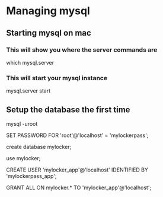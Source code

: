 # Managing mysql

## Starting mysql on mac
### This will show you where the server commands are
which mysql.server  

### This will start your mysql instance
mysql.server start  

## Setup the database the first time
mysql -uroot 

SET PASSWORD FOR 'root'@'localhost' = 'mylockerpass';

create database mylocker;

use mylocker;

CREATE USER 'mylocker_app'@'localhost' IDENTIFIED BY 'mylockerpass_app';

GRANT ALL ON mylocker.* TO 'mylocker_app'@'localhost';
